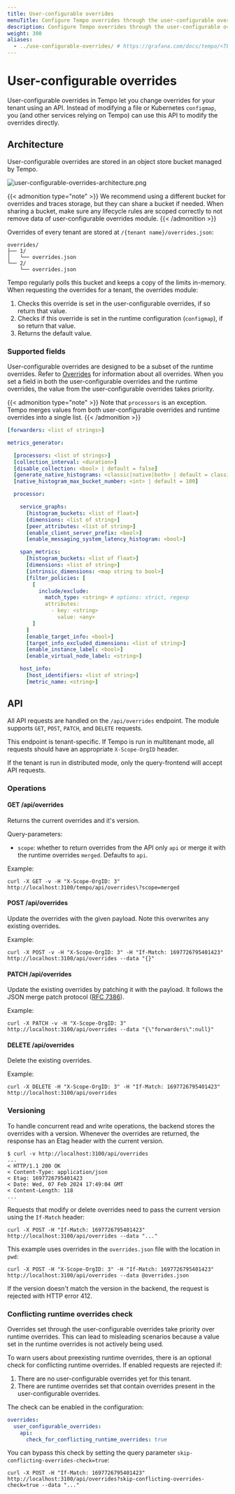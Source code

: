 ```yaml
---
title: User-configurable overrides
menuTitle: Configure Tempo overrides through the user-configurable overrides API
description: Configure Tempo overrides through the user-configurable overrides API
weight: 300
aliases:
  - ../use-configurable-overrides/ # https://grafana.com/docs/tempo/<TEMPO_VERSION>/operations/user-configurable-overrides/
---
```


# User-configurable overrides

User-configurable overrides in Tempo let you change overrides for your tenant using an API.
Instead of modifying a file or Kubernetes `configmap`, you (and other services relying on Tempo) can use this API to
modify the overrides directly.

## Architecture

User-configurable overrides are stored in an object store bucket managed by Tempo.

![user-configurable-overrides-architecture.png](/media/docs/tempo/user-configurable-overrides-architecture.png)

{{< admonition type="note" >}}
We recommend using a different bucket for overrides and traces storage, but they can share a bucket if needed.
When sharing a bucket, make sure any lifecycle rules are scoped correctly to not remove data of user-configurable
overrides module.
{{< /admonition >}}

Overrides of every tenant are stored at `/{tenant name}/overrides.json`:

```
overrides/
├── 1/
│   └── overrides.json
└── 2/
    └── overrides.json
```

Tempo regularly polls this bucket and keeps a copy of the limits in-memory. When requesting the overrides for a tenant,
the overrides module:

1. Checks this override is set in the user-configurable overrides, if so return that value.
2. Checks if this override is set in the runtime configuration (`configmap`), if so return that value.
3. Returns the default value.

### Supported fields

User-configurable overrides are designed to be a subset of the runtime overrides. Refer
to [Overrides](https://grafana.com/docs/tempo/<TEMPO_VERSION>/configuration/#overrides) for information about all
overrides.
When you set a field in both the user-configurable overrides and the runtime overrides, the value from the
user-configurable overrides takes priority.

{{< admonition type="note" >}}
Note that `processors` is an exception. Tempo merges values from both user-configurable overrides and runtime overrides
into a single list.
{{< /admonition >}}

```yaml
[forwarders: <list of strings>]

metrics_generator:

  [processors: <list of strings>]
  [collection_interval: <duration>]
  [disable_collection: <bool> | default = false]
  [generate_native_histograms: <classic|native|both> | default = classic]
  [native_histogram_max_bucket_number: <int> | default = 100]

  processor:

    service_graphs:
      [histogram_buckets: <list of float>]
      [dimensions: <list of string>]
      [peer_attributes: <list of string>]
      [enable_client_server_prefix: <bool>]
      [enable_messaging_system_latency_histogram: <bool>]

    span_metrics:
      [histogram_buckets: <list of float>]
      [dimensions: <list of string>]
      [intrinsic_dimensions: <map string to bool>]
      [filter_policies: [
        [
          include/exclude:
            match_type: <string> # options: strict, regexp
            attributes:
              - key: <string>
                value: <any>
        ]
      ]
      [enable_target_info: <bool>]
      [target_info_excluded_dimensions: <list of string>]
      [enable_instance_label: <bool>]
      [enable_virtual_node_label: <string>]

    host_info:
      [host_identifiers: <list of string>]
      [metric_name: <string>]
```

## API

All API requests are handled on the `/api/overrides` endpoint. The module supports `GET`, `POST`, `PATCH`, and `DELETE`
requests.

This endpoint is tenant-specific. If Tempo is run in multitenant mode, all requests should have an appropriate
`X-Scope-OrgID` header.

If the tenant is run in distributed mode, only the query-frontend will accept API requests.

### Operations

#### GET /api/overrides

Returns the current overrides and it's version.

Query-parameters:

- `scope`: whether to return overrides from the API only `api` or merge it with the runtime overrides `merged`. Defaults
  to `api`.

Example:

```shell
curl -X GET -v -H "X-Scope-OrgID: 3" http://localhost:3100/tempo/api/overrides\?scope=merged
```

#### POST /api/overrides

Update the overrides with the given payload. Note this overwrites any existing overrides.

Example:

```shell
curl -X POST -v -H "X-Scope-OrgID: 3" -H "If-Match: 1697726795401423" http://localhost:3100/api/overrides --data "{}"
```

#### PATCH /api/overrides

Update the existing overrides by patching it with the payload.
It follows the JSON merge patch protocol ([RFC 7386](https://datatracker.ietf.org/doc/html/rfc7386)).

Example:

```shell
curl -X PATCH -v -H "X-Scope-OrgID: 3" http://localhost:3100/api/overrides --data "{\"forwarders\":null}"
```

#### DELETE /api/overrides

Delete the existing overrides.

Example:

```shell
curl -X DELETE -H "X-Scope-OrgID: 3" -H "If-Match: 1697726795401423" http://localhost:3100/api/overrides
```

### Versioning

To handle concurrent read and write operations, the backend stores the overrides with a version.
Whenever the overrides are returned, the response has an Etag header with the current version.

```shell
$ curl -v http://localhost:3100/api/overrides
...
< HTTP/1.1 200 OK
< Content-Type: application/json
< Etag: 1697726795401423
< Date: Wed, 07 Feb 2024 17:49:04 GMT
< Content-Length: 118
...
```

Requests that modify or delete overrides need to pass the current version using the `If-Match` header:

```shell
curl -X POST -H "If-Match: 1697726795401423" http://localhost:3100/api/overrides --data "..."
```

This example uses overrides in the `overrides.json` file with the location in `pwd`:

```shell
curl -X POST -H "X-Scope-OrgID: 3" -H "If-Match: 1697726795401423" http://localhost:3100/api/overrides --data @overrides.json
```

If the version doesn't match the version in the backend, the request is rejected with HTTP error 412.

### Conflicting runtime overrides check

Overrides set through the user-configurable overrides take priority over runtime overrides.
This can lead to misleading scenarios because a value set in the runtime overrides is not actively being used.

To warn users about preexisting runtime overrides, there is an optional check for conflicting runtime overrides.
If enabled requests are rejected if:

1. There are no user-configurable overrides yet for this tenant.
2. There are runtime overrides set that contain overrides present in the user-configurable overrides.

The check can be enabled in the configuration:

```yaml
overrides:
  user_configurable_overrides:
    api:
      check_for_conflicting_runtime_overrides: true
```

You can bypass this check by setting the query parameter `skip-conflicting-overrides-check=true`:

```shell
curl -X POST -H "If-Match: 1697726795401423" http://localhost:3100/api/overrides?skip-conflicting-overrides-check=true --data "..."
```
